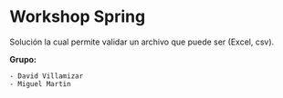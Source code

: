 # Workshop Spring
Solución la cual permite validar un archivo que puede ser (Excel, csv).

**Grupo:**
```
- David Villamizar
- Miguel Martin
```
